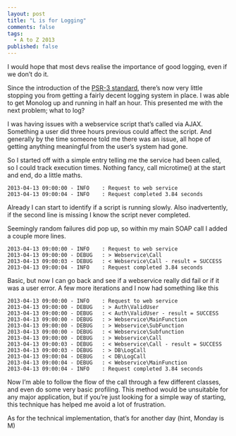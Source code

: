```yaml
---
layout: post
title: "L is for Logging"
comments: false
tags:
  - A to Z 2013
published: false
---
```


I would hope that most devs realise the importance of good logging, even if we don’t do it.

Since the introduction of the [PSR-3 standard](https://github.com/php-fig/fig-standards/blob/master/accepted/PSR-3-logger-interface.md), there’s now very little stopping you from getting a fairly decent logging system in place. I was able to get Monolog up and running in half an hour. This presented me with the next problem; what to log?

I was having issues with a webservice script that’s called via AJAX. Something a user did three hours previous could affect the script. And generally by the time someone told me there was an issue, all hope of getting anything meaningful from the user’s system had gone.

So I started off with a simple entry telling me the service had been called, so I could track execution times. Nothing fancy, call microtime() at the start and end, do a little maths.

```
2013-04-13 09:00:00 - INFO    : Request to web service
2013-04-13 09:00:04 - INFO    : Request completed 3.84 seconds
```

Already I can start to identify if a script is running slowly. Also inadvertently, if the second line is missing I know the script never completed.

Seemingly random failures did pop up, so within my main SOAP call I added a couple more lines.

```
2013-04-13 09:00:00 - INFO    : Request to web service
2013-04-13 09:00:00 - DEBUG   : > Webservice\Call
2013-04-13 09:00:03 - DEBUG   : < Webservice\Call - result = SUCCESS
2013-04-13 09:00:04 - INFO    : Request completed 3.84 seconds
```

Basic, but now I can go back and see if a webservice really did fail or if it was a user error. A few more iterations and I now had something like this

```
2013-04-13 09:00:00 - INFO    : Request to web service
2013-04-13 09:00:00 - DEBUG   : > Auth\ValidUser
2013-04-13 09:00:00 - DEBUG   : < Auth\ValidUser - result = SUCCESS
2013-04-13 09:00:00 - DEBUG   : > Webservice\MainFunction
2013-04-13 09:00:00 - DEBUG   : > Webservice\SubFunction
2013-04-13 09:00:00 - DEBUG   : < Webservice\Subfunction
2013-04-13 09:00:00 - DEBUG   : > Webservice\Call
2013-04-13 09:00:03 - DEBUG   : < Webservice\Call - result = SUCCESS
2013-04-13 09:00:03 - DEBUG   : > DB\LogCall
2013-04-13 09:00:04 - DEBUG   : < DB\LogCall
2013-04-13 09:00:04 - DEBUG   : < Webservice\MainFunction
2013-04-13 09:00:04 - INFO    : Request completed 3.84 seconds
```

Now I’m able to follow the flow of the call through a few different classes, and even do some very basic profiling. This method would be unsuitable for any major application, but if you’re just looking for a simple way of starting, this technique has helped me avoid a lot of frustration.

As for the technical implementation, that’s for another day (hint, Monday is M)

